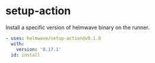 # setup-action

Install a specific version of helmwave binary on the runner.

```yaml
- uses: helmwave/setup-action@v0.1.0
  with:
    version: '0.17.1'
  id: install
```
